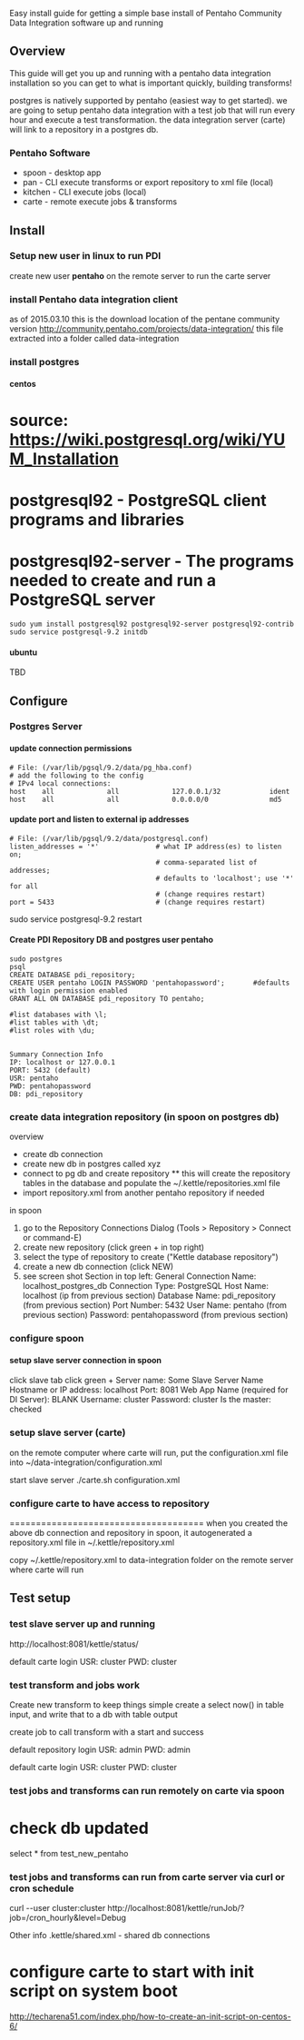 Easy install guide for getting a simple base install of Pentaho Community Data Integration software up and running

## Overview
This guide will get you up and running with a pentaho data integration installation so you can get to what is important quickly, building transforms!

postgres is natively supported by pentaho (easiest way to get started).  we are going to setup pentaho data integration with a test job that will run every hour and execute a test transformation.  the data integration server (carte) will link to a repository in a postgres db.  

### Pentaho Software
* spoon   - desktop app
* pan     - CLI execute transforms or export repository to xml file (local)
* kitchen - CLI execute jobs (local)
* carte   - remote execute jobs & transforms


## Install
### Setup new user in linux to run PDI
 create new user **pentaho** on the remote server to run the carte server

### install Pentaho data integration client
as of 2015.03.10 this is the download location of the pentane community version
http://community.pentaho.com/projects/data-integration/
this file extracted into a folder called data-integration

### install postgres
#### centos
  # source: https://wiki.postgresql.org/wiki/YUM_Installation
  # postgresql92 - PostgreSQL client programs and libraries
  # postgresql92-server - The programs needed to create and run a PostgreSQL server

    sudo yum install postgresql92 postgresql92-server postgresql92-contrib
    sudo service postgresql-9.2 initdb

#### ubuntu
  TBD


## Configure
### Postgres Server
#### update connection permissions 
    # File: (/var/lib/pgsql/9.2/data/pg_hba.conf)
    # add the following to the config
    # IPv4 local connections:
    host    all             all             127.0.0.1/32            ident
    host    all             all             0.0.0.0/0   	    	md5


#### update port and listen to external ip addresses
    # File: (/var/lib/pgsql/9.2/data/postgresql.conf)
    listen_addresses = '*'          	# what IP address(es) to listen on;
                                        # comma-separated list of addresses;
                                        # defaults to 'localhost'; use '*' for all
                                        # (change requires restart)
    port = 5433                         # (change requires restart)

sudo service postgresql-9.2 restart


#### Create PDI Repository DB and postgres user pentaho
    sudo postgres
    psql
    CREATE DATABASE pdi_repository;
    CREATE USER pentaho LOGIN PASSWORD 'pentahopassword';		#defaults with login permission enabled
    GRANT ALL ON DATABASE pdi_repository TO pentaho;

    #list databases with \l;
    #list tables with \dt;
    #list roles with \du;  


    Summary Connection Info
    IP: localhost or 127.0.0.1
    PORT: 5432 (default)
    USR: pentaho
    PWD: pentahopassword
    DB: pdi_repository



### create data integration repository (in spoon on postgres db)

overview
* create db connection
* create new db in postgres called xyz
* connect to pg db and create repository
** this will create the repository tables in the database and populate the ~/.kettle/repositories.xml file
* import repository.xml from another pentaho repository if needed



in spoon
1) go to the Repository Connections Dialog (Tools > Repository > Connect or command-E)
2) create new repository (click green + in top right)
3) select the type of repository to create ("Kettle database repository")
4) create a new db connection (click NEW)
5) see screen shot
Section in top left: General
Connection Name: localhost_postgres_db
Connection Type: PostgreSQL
Host Name: localhost (ip from previous section)
Database Name: pdi_repository (from previous section)
Port Number: 5432
User Name: pentaho (from previous section)
Password: pentahopassword (from previous section)





### configure spoon
#### setup slave server connection in spoon

click slave tab
click green +
Server name: Some Slave Server Name
Hostname or IP address: localhost
Port: 8081
Web App Name (required for DI Server): BLANK
Username: cluster
Password: cluster
Is the master: checked


### setup slave server (carte)

on the remote computer where carte will run, put the configuration.xml file into ~/data-integration/configuration.xml

start slave server
./carte.sh configuration.xml


### configure carte to have access to repository
=====================================
when you created the above db connection and repository in spoon, it autogenerated a repository.xml file in ~/.kettle/repository.xml

copy ~/.kettle/repository.xml to data-integration folder on the remote server where carte will run


## Test setup
### test slave server up and running

http://localhost:8081/kettle/status/

default carte login
USR: cluster
PWD: cluster



### test transform and jobs work
Create new transform
  to keep things simple create a select now() in table input, and write that to a db with table output

create job to call transform with a start and success


default repository login
USR: admin
PWD: admin


default carte login
USR: cluster
PWD: cluster


### test jobs and transforms can run remotely on carte via spoon
# check db updated
select * from test_new_pentaho

### test jobs and transforms can run from carte server via curl or cron schedule
curl --user cluster:cluster http://localhost:8081/kettle/runJob/?job=/cron_hourly&level=Debug




Other info
.kettle/shared.xml  - shared db connections




configure carte to start with init script on system boot
==========================================================
http://techarena51.com/index.php/how-to-create-an-init-script-on-centos-6/

